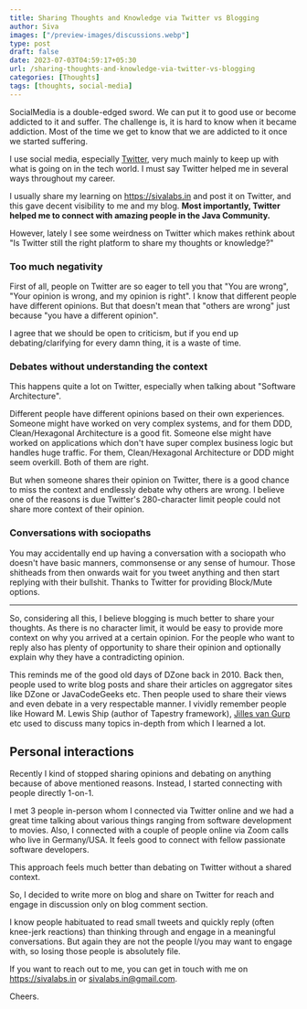 ```yaml
---
title: Sharing Thoughts and Knowledge via Twitter vs Blogging
author: Siva
images: ["/preview-images/discussions.webp"]
type: post
draft: false
date: 2023-07-03T04:59:17+05:30
url: /sharing-thoughts-and-knowledge-via-twitter-vs-blogging
categories: [Thoughts]
tags: [thoughts, social-media]
---
```


SocialMedia is a double-edged sword. We can put it to good use or become addicted to it and suffer.
The challenge is, it is hard to know when it became addiction. 
Most of the time we get to know that we are addicted to it once we started suffering.

<!--more-->


I use social media, especially [Twitter](https://twitter.com/sivalabs), very much mainly to keep up with what is going on in the tech world.
I must say Twitter helped me in several ways throughout my career.

I usually share my learning on https://sivalabs.in and post it on Twitter, and this gave decent visibility to me and my blog.
**Most importantly, Twitter helped me to connect with amazing people in the Java Community.**

However, lately I see some weirdness on Twitter which makes rethink about "Is Twitter still the right platform to share my thoughts or knowledge?"

### Too much negativity
First of all, people on Twitter are so eager to tell you that "You are wrong", "Your opinion is wrong, and my opinion is right".
I know that different people have different opinions. But that doesn't mean that "others are wrong" just because "you have a different opinion".

I agree that we should be open to criticism, but if you end up debating/clarifying for every damn thing, it is a waste of time.

### Debates without understanding the context
This happens quite a lot on Twitter, especially when talking about "Software Architecture".

Different people have different opinions based on their own experiences.
Someone might have worked on very complex systems, and for them DDD, Clean/Hexagonal Architecture is a good fit.
Someone else might have worked on applications which don't have super complex business logic but handles huge traffic.
For them, Clean/Hexagonal Architecture or DDD might seem overkill. Both of them are right.

But when someone shares their opinion on Twitter, there is a good chance to miss the context and endlessly debate why others are wrong.
I believe one of the reasons is due Twitter's 280-character limit people could not share more context of their opinion.

### Conversations with sociopaths
You may accidentally end up having a conversation with a sociopath who doesn't have basic manners, commonsense or any sense of humour.
Those shitheads from then onwards wait for you tweet anything and then start replying with their bullshit.
Thanks to Twitter for providing Block/Mute options.

----------------------------------------

So, considering all this, I believe blogging is much better to share your thoughts.
As there is no character limit, it would be easy to provide more context on why you arrived at a certain opinion.
For the people who want to reply also has plenty of opportunity to share their opinion and optionally explain why they have a contradicting opinion.

This reminds me of the good old days of DZone back in 2010.
Back then, people used to write blog posts and share their articles on aggregator sites like DZone or JavaCodeGeeks etc.
Then people used to share their views and even debate in a very respectable manner.
I vividly remember people like Howard M. Lewis Ship (author of Tapestry framework), [Jilles van Gurp](https://dev.to/jillesvangurp) etc used to discuss many topics in-depth from which I learned a lot.

## Personal interactions
Recently I kind of stopped sharing opinions and debating on anything because of above mentioned reasons.
Instead, I started connecting with people directly 1-on-1.

I met 3 people in-person whom I connected via Twitter online and we had a great time talking about various things ranging from software development to movies.
Also, I connected with a couple of people online via Zoom calls who live in Germany/USA. It feels good to connect with fellow passionate software developers.

This approach feels much better than debating on Twitter without a shared context.

So, I decided to write more on blog and share on Twitter for reach and engage in discussion only on blog comment section.

I know people habituated to read small tweets and quickly reply (often knee-jerk reactions) than thinking through and engage in a meaningful conversations.
But again they are not the people I/you may want to engage with, so losing those people is absolutely file.

If you want to reach out to me, you can get in touch with me on https://sivalabs.in or sivalabs.in@gmail.com.

Cheers.

